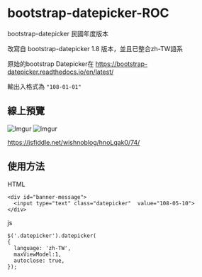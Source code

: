 # bootstrap-datepicker-ROC
bootstrap-datepicker 民國年度版本

改寫自 bootstrap-datepicker 1.8 版本，並且已整合zh-TW語系

原始的bootstrap Datepicker在
https://bootstrap-datepicker.readthedocs.io/en/latest/

輸出入格式為
`"108-01-01"`

## 線上預覽

![Imgur](https://i.imgur.com/P9aKJHD.png)
![Imgur](https://i.imgur.com/wj4pCFX.png)

https://jsfiddle.net/wishnoblog/hnoLqak0/74/



## 使用方法

HTML

    <div id="banner-message">
      <input type="text" class="datepicker"  value="108-05-10">
    </div>

js

    $('.datepicker').datepicker(
    {
      language: 'zh-TW',
      maxViewModel:1,
      autoclose: true,
    });
    
    
    
    

